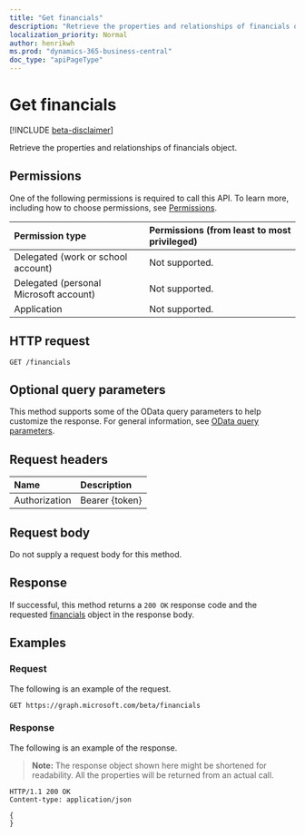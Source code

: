 ```yaml
---
title: "Get financials"
description: "Retrieve the properties and relationships of financials object."
localization_priority: Normal
author: henrikwh
ms.prod: "dynamics-365-business-central"
doc_type: "apiPageType"
---
```


# Get financials

[!INCLUDE [beta-disclaimer](../../includes/beta-disclaimer.md)]

Retrieve the properties and relationships of financials object.

## Permissions

One of the following permissions is required to call this API. To learn more, including how to choose permissions, see [Permissions](/graph/permissions-reference).

| Permission type                        | Permissions (from least to most privileged) |
|:---------------------------------------|:--------------------------------------------|
| Delegated (work or school account)     | Not supported. |
| Delegated (personal Microsoft account) | Not supported. |
| Application                            | Not supported. |

## HTTP request

<!-- { "blockType": "ignored" } -->

```http
GET /financials
```

## Optional query parameters

This method supports some of the OData query parameters to help customize the response. For general information, see [OData query parameters](/graph/query-parameters).

## Request headers

| Name      |Description|
|:----------|:----------|
| Authorization | Bearer {token} |

## Request body

Do not supply a request body for this method.

## Response

If successful, this method returns a `200 OK` response code and the requested [financials](../resources/dynamics-financials.md) object in the response body.

## Examples

### Request

The following is an example of the request.
<!-- {
  "blockType": "request",
  "name": "get_financials"
}-->

```http
GET https://graph.microsoft.com/beta/financials
```

### Response

The following is an example of the response.

> **Note:** The response object shown here might be shortened for readability. All the properties will be returned from an actual call.

<!-- {
  "blockType": "response",
  "truncated": true,
  "@odata.type": "microsoft.graph.financials"
} -->

```http
HTTP/1.1 200 OK
Content-type: application/json

{
}
```

<!-- uuid: 16cd6b66-4b1a-43a1-adaf-3a886856ed98
2019-02-04 14:57:30 UTC -->
<!-- {
  "type": "#page.annotation",
  "description": "Get financials",
  "keywords": "",
  "section": "documentation",
  "tocPath": ""
}-->